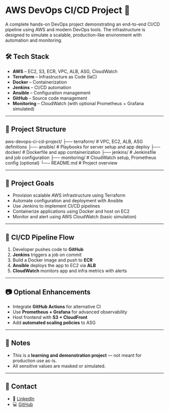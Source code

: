 # AWS DevOps CI/CD Project 🚀

A complete hands-on DevOps project demonstrating an end-to-end CI/CD pipeline using AWS and modern DevOps tools. The infrastructure is designed to simulate a scalable, production-like environment with automation and monitoring.

## 🛠️ Tech Stack

- **AWS** – EC2, S3, ECR, VPC, ALB, ASG, CloudWatch  
- **Terraform** – Infrastructure as Code (IaC)  
- **Docker** – Containerization  
- **Jenkins** – CI/CD automation  
- **Ansible** – Configuration management  
- **GitHub** – Source code management  
- **Monitoring** – CloudWatch (with optional Prometheus + Grafana simulated)

---

## 📁 Project Structure

aws-devops-ci-cd-project/
├── terraform/ # VPC, EC2, ALB, ASG definitions
├── ansible/ # Playbooks for server setup and app deploy
├── docker/ # Dockerfile and app containerization
├── jenkins/ # Jenkinsfile and job configuration
├── monitoring/ # CloudWatch setup, Prometheus config (optional)
└── README.md # Project overview

---

## 🎯 Project Goals

- Provision scalable AWS infrastructure using Terraform
- Automate configuration and deployment with Ansible
- Use Jenkins to implement CI/CD pipelines
- Containerize applications using Docker and host on EC2
- Monitor and alert using AWS CloudWatch (basic simulation)

---

## 🚀 CI/CD Pipeline Flow

1. Developer pushes code to **GitHub**
2. **Jenkins** triggers a job on commit
3. Build a Docker image and push to **ECR**
4. **Ansible** deploys the app to EC2 via **ALB**
5. **CloudWatch** monitors app and infra metrics with alerts

---

## 📷 Optional Enhancements

- Integrate **GitHub Actions** for alternative CI
- Use **Prometheus + Grafana** for advanced observability
- Host frontend with **S3 + CloudFront**
- Add **automated scaling policies** to ASG

---

## 📌 Notes

- This is a **learning and demonstration project** — not meant for production use as-is.
- All sensitive values are masked or simulated.

---

## 🤝 Contact

- 🔗 [LinkedIn](https://www.linkedin.com/in/jaideep-tonk-1267b91ba/)
- 💻 [GitHub](https://github.com/Jaideep-tech)
